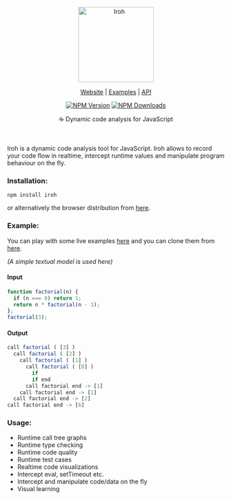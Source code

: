 <p align="center">
  <a href="//maierfelix.github.io/Iroh/">
    <img alt="Iroh" src="http://i.imgur.com/q7DYXfF.png" height="175">
  </a>
</p>

<p align="center">
  <a href="//maierfelix.github.io/Iroh/">Website</a> |
  <a href="//maierfelix.github.io/Iroh/examples/index.html">Examples</a> |
  <a href="//github.com/maierfelix/Iroh/blob/master/API.md">API</a>
</p>

<p align="center">
<a href="//www.npmjs.com/package/iroh"><img src="https://img.shields.io/npm/v/iroh.svg?style=flat-square" alt="NPM Version" /></a> <a href="//www.npmjs.com/package/iroh"><img src="https://img.shields.io/npm/dm/iroh.svg?style=flat-square" alt="NPM Downloads" /></a>
</p>

<p align="center">
  ☕ Dynamic code analysis for JavaScript
</p>

<br/>

Iroh is a dynamic code analysis tool for JavaScript.
Iroh allows to record your code flow in realtime, intercept runtime values and manipulate program behaviour on the fly. 

### Installation:

````
npm install iroh
````
or alternatively the browser distribution from [here](//github.com/maierfelix/Iroh/blob/master/dist/iroh-browser.js).

### Example:

You can play with some live examples [here](//maierfelix.github.io/Iroh/examples/) and you can clone them from [here](//github.com/maierfelix/Iroh/tree/gh-pages/examples).

*(A simple textual model is used here)*
#### Input
````js
function factorial(n) {
  if (n === 0) return 1;
  return n * factorial(n - 1);
};
factorial(3);
````
#### Output
````js
call factorial ( [3] )
  call factorial ( [2] )
    call factorial ( [1] )
      call factorial ( [0] )
        if
        if end
      call factorial end -> [1]
    call factorial end -> [1]
  call factorial end -> [2]
call factorial end -> [6]
````

### Usage:
 * Runtime call tree graphs
 * Runtime type checking
 * Runtime code quality
 * Runtime test cases
 * Realtime code visualizations
 * Intercept eval, setTimeout etc.
 * Intercept and manipulate code/data on the fly
 * Visual learning
